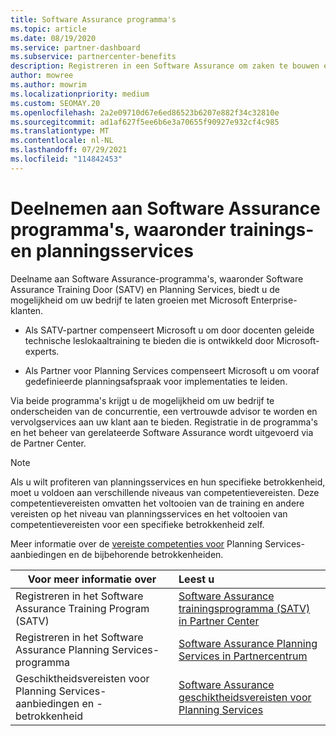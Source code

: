 ```yaml
---
title: Software Assurance programma's
ms.topic: article
ms.date: 08/19/2020
ms.service: partner-dashboard
ms.subservice: partnercenter-benefits
description: Registreren in een Software Assurance om zaken te bouwen en te compenseren voor het leveren van training en planning aan zakelijke klanten.
author: mowree
ms.author: mowrim
ms.localizationpriority: medium
ms.custom: SEOMAY.20
ms.openlocfilehash: 2a2e09710d67e6ed86523b6207e882f34c32810e
ms.sourcegitcommit: ad1af627f5ee6b6e3a70655f90927e932cf4c985
ms.translationtype: MT
ms.contentlocale: nl-NL
ms.lasthandoff: 07/29/2021
ms.locfileid: "114842453"
---
```

# <a name="participate-in-software-assurance-programs-including-training-vouchers-and-planning-services"></a>Deelnemen aan Software Assurance programma's, waaronder trainings- en planningsservices

Deelname aan Software Assurance-programma's, waaronder Software Assurance Training Door (SATV) en Planning Services, biedt u de mogelijkheid om uw bedrijf te laten groeien met Microsoft Enterprise-klanten. 

- Als SATV-partner compenseert Microsoft u om door docenten geleide technische leslokaaltraining te bieden die is ontwikkeld door Microsoft-experts. 

- Als Partner voor Planning Services compenseert Microsoft u om vooraf gedefinieerde planningsafspraak voor implementaties te leiden. 

Via beide programma's krijgt u de mogelijkheid om uw bedrijf te onderscheiden van de concurrentie, een vertrouwde advisor te worden en vervolgservices aan uw klant aan te bieden. Registratie in de programma's en het beheer van gerelateerde Software Assurance wordt uitgevoerd via de Partner Center.

> [!NOTE]
> Als u wilt profiteren van planningsservices en hun specifieke betrokkenheid, moet u voldoen aan verschillende niveaus van competentievereisten. Deze competentievereisten omvatten het voltooien van de training en andere vereisten op het niveau van planningsservices en het voltooien van competentievereisten voor een specifieke betrokkenheid zelf.  
>
> Meer informatie over de [vereiste competenties voor](software-assurance-dps-requirements.md) Planning Services-aanbiedingen en de bijbehorende betrokkenheiden.


|**Voor meer informatie over**   |**Leest u**   |
|--------------------------|:------------------|
|Registreren in het Software Assurance Training Program (SATV)  | [Software Assurance trainingsprogramma (SATV) in Partner Center](software-assurance-satv.md)|
|Registreren in het Software Assurance Planning Services-programma | [Software Assurance Planning Services in Partnercentrum](software-assurance-dps.md) |
|Geschiktheidsvereisten voor Planning Services-aanbiedingen en -betrokkenheid  | [Software Assurance geschiktheidsvereisten voor Planning Services](software-assurance-dps-requirements.md)  |